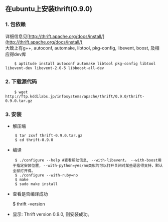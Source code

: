 ## 在ubuntu上安装thrift(0.9.0)

### 1. 包依赖  
详细信息见[http://thrift.apache.org/docs/install/](http://thrift.apache.org/docs/install/)  
大致上有g++, autoconf, automake, libtool, pkg-config, libevent, boost, 及相应得dev库

        $ aptitude install autoconf automake libtool pkg-config libtool libevent-dev libevent-2.0-5 libboost-all-dev
### 2. 下载源代码  

        $ wget http://ftp.kddilabs.jp/infosystems/apache/thrift/0.9.0/thrift-0.9.0.tar.gz
### 3. 安装
 - 解压缩  

        $ tar zxvf thrift-0.9.0.tar.gz
        $ cd thrift-0.9.0
 - 编译  

        $ ./configure --help #查看帮助信息, --with-libevent， --with-boost用于指定安装位置, --with-python=yes/no类似的可以打开关闭对某些语言得支持，默认全部打开得。
        $ ./configure --with-ruby=no
        $ make
        $ sudo make install

 - 查看是否编译成功

     $ thrift -version
 - 显示: Thrift version 0.9.0, 则安装成功。
